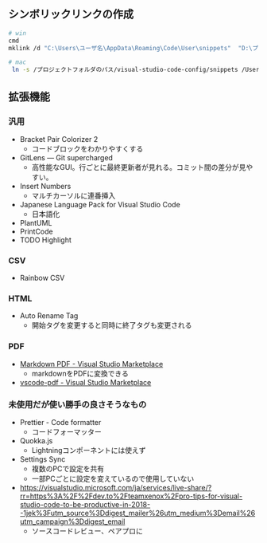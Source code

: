 ## シンボリックリンクの作成
```bash
# win
cmd
mklink /d "C:\Users\ユーザ名\AppData\Roaming\Code\User\snippets"  "D:\プロジェクトフォルダのパス\visual-studio-code-config\snippets"
```

```bash
# mac
 ln -s /プロジェクトフォルダのパス/visual-studio-code-config/snippets /Users/ユーザ名/Library/Application\ Support/Code/User
```

## 拡張機能
### 汎用
- Bracket Pair Colorizer 2
    - コードブロックをわかりやすくする
- GitLens — Git supercharged
    - 高性能なGUI。行ごとに最終更新者が見れる。コミット間の差分が見やすい。
- Insert Numbers
    - マルチカーソルに連番挿入
- Japanese Language Pack for Visual Studio Code
    - 日本語化
- PlantUML
- PrintCode
- TODO Highlight
### CSV
- Rainbow CSV
### HTML
- Auto Rename Tag
    - 開始タグを変更すると同時に終了タグも変更される
### PDF
- [Markdown PDF - Visual Studio Marketplace](https://marketplace.visualstudio.com/items?itemName=yzane.markdown-pdf)
    - markdownをPDFに変換できる
- [vscode-pdf - Visual Studio Marketplace](https://marketplace.visualstudio.com/items?itemName=tomoki1207.pdf)


### 未使用だが使い勝手の良さそうなもの
- Prettier - Code formatter
    - コードフォーマッター
- Quokka.js
    - Lightningコンポーネントには使えず
- Settings Sync
    - 複数のPCで設定を共有
    - 一部PCごとに設定を変えているので使用していない
- https://visualstudio.microsoft.com/ja/services/live-share/?rr=https%3A%2F%2Fdev.to%2Fteamxenox%2Fpro-tips-for-visual-studio-code-to-be-productive-in-2018--1jek%3Futm_source%3Ddigest_mailer%26utm_medium%3Demail%26utm_campaign%3Ddigest_email
    - ソースコードレビュー、ペアプロに
